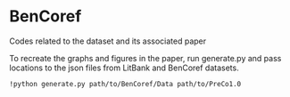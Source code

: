 # BenCoref
Codes related to the dataset and its associated paper


To recreate the graphs and figures in the paper, run generate.py and pass locations to the json files from LitBank and BenCoref datasets.

```
!python generate.py path/to/BenCoref/Data path/to/PreCo1.0
```
